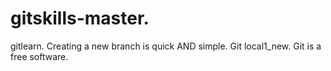 # gitskills-master.
gitlearn.
Creating a new branch is quick AND simple.
Git local1_new.
Git is a free software.
